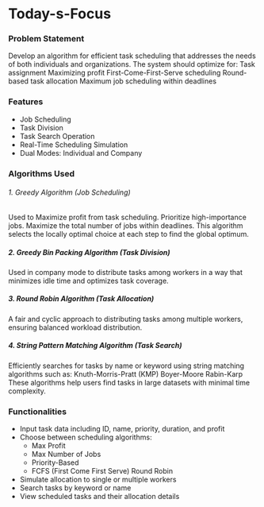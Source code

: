 # Today-s-Focus

### Problem Statement
Develop an algorithm for efficient task scheduling that addresses the needs of both individuals and organizations. The system should optimize for:
Task assignment
Maximizing profit
First-Come-First-Serve scheduling
Round-based task allocation
Maximum job scheduling within deadlines

### Features
- Job Scheduling
- Task Division
- Task Search Operation
- Real-Time Scheduling Simulation
- Dual Modes: Individual and Company

### Algorithms Used
###### 1. Greedy Algorithm (Job Scheduling)
Used to Maximize profit from task scheduling. Prioritize high-importance jobs. Maximize the total number of jobs within deadlines. This algorithm selects the locally optimal choice at each step to find the global optimum.

##### 2. Greedy Bin Packing Algorithm (Task Division)
Used in company mode to distribute tasks among workers in a way that minimizes idle time and optimizes task coverage.

##### 3. Round Robin Algorithm (Task Allocation)
A fair and cyclic approach to distributing tasks among multiple workers, ensuring balanced workload distribution.

##### 4. String Pattern Matching Algorithm (Task Search)
Efficiently searches for tasks by name or keyword using string matching algorithms such as:
Knuth-Morris-Pratt (KMP)
Boyer-Moore
Rabin-Karp
These algorithms help users find tasks in large datasets with minimal time complexity.

### Functionalities
- Input task data including ID, name, priority, duration, and profit
- Choose between scheduling algorithms:
  - Max Profit
  - Max Number of Jobs
  - Priority-Based
  - FCFS (First Come First Serve)
Round Robin
- Simulate allocation to single or multiple workers
- Search tasks by keyword or name
- View scheduled tasks and their allocation details

